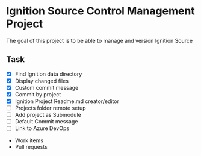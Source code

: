 # Ignition Source Control Management Project
The goal of this project is to be able to manage and version Ignition Source

## Task
- [x]  Find Ignition data directory
- [x]  Display changed files
- [x]  Custom commit message
- [x]  Commit by project
- [x]  Ignition Project Readme.md creator/editor
- [ ]  Projects folder remote setup
- [ ]  Add project as Submodule
- [ ]  Default Commit message
- [ ]  Link to Azure DevOps
  - Work items
  - Pull requests
